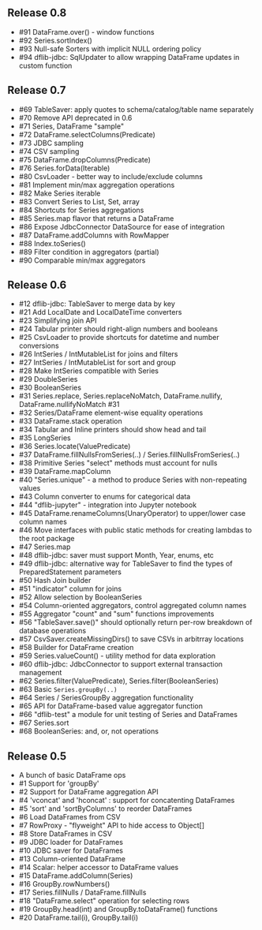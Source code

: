 ## Release 0.8

* #91 DataFrame.over() - window functions
* #92 Series.sortIndex()
* #93 Null-safe Sorters with implicit NULL ordering policy
* #94 dflib-jdbc: SqlUpdater to allow wrapping DataFrame updates in custom function

## Release 0.7

* #69 TableSaver: apply quotes to schema/catalog/table name separately
* #70 Remove API deprecated in 0.6 
* #71 Series, DataFrame "sample"
* #72 DataFrame.selectColumns(Predicate<String>)
* #73 JDBC sampling 
* #74 CSV sampling
* #75 DataFrame.dropColumns(Predicate<String>)
* #76 Series.forData(Iterable<T>) 
* #80 CsvLoader - better way to include/exclude columns
* #81 Implement min/max aggregation operations 
* #82 Make Series iterable
* #83 Convert Series to List, Set, array
* #84 Shortcuts for Series aggregations 
* #85 Series.map flavor that returns a DataFrame
* #86 Expose JdbcConnector DataSource for ease of integration
* #87 DataFrame.addColumns with RowMapper
* #88 Index.toSeries() 
* #89 Filter condition in aggregators (partial) 
* #90 Comparable min/max aggregators 

## Release 0.6

* #12 dflib-jdbc: TableSaver to merge data by key 
* #21 Add LocalDate and LocalDateTime converters 
* #23 Simplifying join API
* #24 Tabular printer should right-align numbers and booleans
* #25 CsvLoader to provide shortcuts for datetime and number conversions
* #26 IntSeries / IntMutableList for joins and filters
* #27 IntSeries / IntMutableList for sort and group
* #28 Make IntSeries compatible with Series<Integer>
* #29 DoubleSeries
* #30 BooleanSeries 
* #31 Series.replace, Series.replaceNoMatch, DataFrame.nullify, DataFrame.nullifyNoMatch #31
* #32 Series/DataFrame element-wise equality operations 
* #33 DataFrame.stack operation
* #34 Tabular and Inline printers should show head and tail
* #35 LongSeries
* #36 Series.locate(ValuePredicate) 
* #37 DataFrame.fillNullsFromSeries(..) / Series.fillNullsFromSeries(..)
* #38 Primitive Series "select" methods must account for nulls 
* #39 DataFrame.mapColumn
* #40 "Series.unique" - a method to produce Series with non-repeating values
* #43 Column converter to enums for categorical data 
* #44 "dflib-jupyter" - integration into Jupyter notebook
* #45 DataFrame.renameColumns(UnaryOperator<String>) to upper/lower case column names
* #46 Move interfaces with public static methods for creating lambdas to the root package
* #47 Series.map 
* #48 dflib-jdbc: saver must support Month, Year, enums, etc
* #49 dflib-jdbc: alternative way for TableSaver to find the types of PreparedStatement parameters
* #50 Hash Join builder 
* #51 "indicator" column for joins
* #52 Allow selection by BooleanSeries
* #54 Column-oriented aggregators, control aggregated column names
* #55 Aggregator "count" and "sum" functions improvements
* #56 "TableSaver.save()" should optionally return per-row breakdown of database operations 
* #57 CsvSaver.createMissingDirs() to save CSVs in arbitrray locations
* #58 Builder for DataFrame creation
* #59 Series.valueCount() - utility method for data exploration
* #60 dflib-jdbc: JdbcConnector to support external transaction management
* #62 Series.filter(ValuePredicate), Series.filter(BooleanSeries) 
* #63 Basic `Series.groupBy(..)` 
* #64 Series / SeriesGroupBy aggregation functionality 
* #65 API for DataFrame-based value aggregator function 
* #66 "dflib-test" a module for unit testing of Series and DataFrames 
* #67 Series.sort
* #68 BooleanSeries: and, or, not operations

## Release 0.5

* A bunch of basic DataFrame ops
*  #1 Support for 'groupBy'
*  #2 Support for DataFrame aggregation API
*  #4 'vconcat' and 'hconcat' : support for concatenting DataFrames
*  #5 'sort' and 'sortByColumns' to reorder DataFrames
*  #6 Load DataFrames from CSV
*  #7 RowProxy - "flyweight" API to hide access to Object[]
*  #8 Store DataFrames in CSV
*  #9 JDBC loader for DataFrames
* #10 JDBC saver for DataFrames
* #13 Column-oriented DataFrame
* #14 Scalar: helper accessor to DataFrame values
* #15 DataFrame.addColumn(Series)
* #16 GroupBy.rowNumbers()
* #17 Series.fillNulls / DataFrame.fillNulls
* #18 "DataFrame.select" operation for selecting rows
* #19 GroupBy.head(int) and GroupBy.toDataFrame() functions
* #20 DataFrame.tail(i), GroupBy.tail(i)

